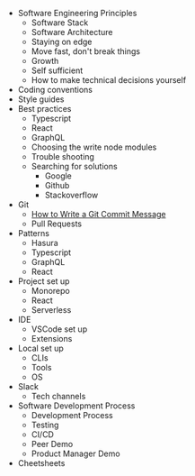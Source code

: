 - Software Engineering Principles
  - Software Stack
  - Software Architecture
  - Staying on edge
  - Move fast, don't break things
  - Growth
  - Self sufficient
  - How to make technical decisions yourself
- Coding conventions
- Style guides
- Best practices
  - Typescript
  - React
  - GraphQL
  - Choosing the write node modules
  - Trouble shooting
  - Searching for solutions
    - Google
    - Github
    - Stackoverflow
- Git 
  - [How to Write a Git Commit Message](https://cbea.ms/git-commit/)
  - Pull Requests
- Patterns
  - Hasura
  - Typescript
  - GraphQL
  - React
- Project set up
  - Monorepo
  - React
  - Serverless
- IDE
  - VSCode set up
  - Extensions
- Local set up
  - CLIs
  - Tools
  - OS
- Slack
  - Tech channels
- Software Development Process
  - Development Process
  - Testing
  - CI/CD
  - Peer Demo
  - Product Manager Demo
- Cheetsheets
